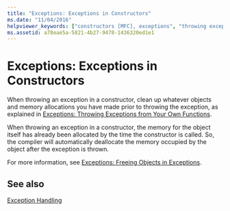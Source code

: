 ```yaml
---
title: "Exceptions: Exceptions in Constructors"
ms.date: "11/04/2016"
helpviewer_keywords: ["constructors [MFC], exceptions", "throwing exceptions [MFC], in constructors", "exceptions [MFC], in constructors"]
ms.assetid: a78eae5a-5821-4b27-9478-1436320ed1e1
---
```

# Exceptions: Exceptions in Constructors

When throwing an exception in a constructor, clean up whatever objects and memory allocations you have made prior to throwing the exception, as explained in [Exceptions: Throwing Exceptions from Your Own Functions](exceptions-throwing-exceptions-from-your-own-functions.md).

When throwing an exception in a constructor, the memory for the object itself has already been allocated by the time the constructor is called. So, the compiler will automatically deallocate the memory occupied by the object after the exception is thrown.

For more information, see [Exceptions: Freeing Objects in Exceptions](exceptions-freeing-objects-in-exceptions.md).

## See also

[Exception Handling](exception-handling-in-mfc.md)
